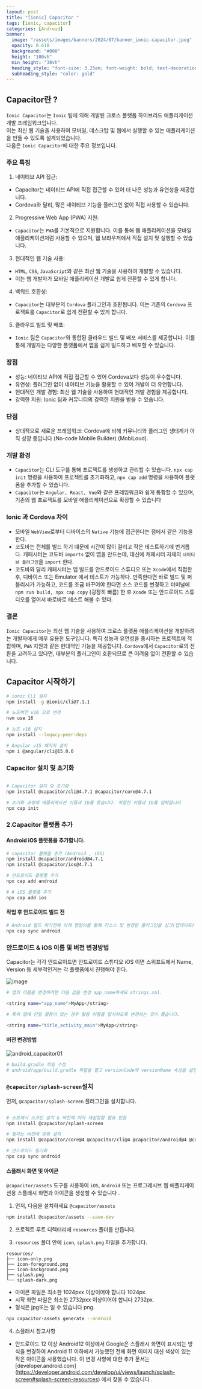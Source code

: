 ```yaml
---
layout: post
title: "[ionic] Capacitor "
tags: [ionic, capacitor]
categories: [Android]
banner:
  image: "/assets/images/banners/2024/07/banner_ionic-capacitor.jpeg"
  opacity: 0.618
  background: "#000"
  height: "100vh"
  min_height: "38vh"
  heading_style: "font-size: 3.25em; font-weight: bold; text-decoration: underline"
  subheading_style: "color: gold"
--- 
```


## Capacitor란 ?

`Ionic Capacitor`는 `Ionic` 팀에 의해 개발된 크로스 플랫폼 하이브리드 애플리케이션 개발 프레임워크입니다. <br>
이는 최신 웹 기술을 사용하여 모바일, 데스크탑 및 웹에서 실행할 수 있는 애플리케이션을 만들 수 있도록 설계되었습니다. <br>
다음은 `Ionic Capacitor`에 대한 주요 정보입니다.

### 주요 특징

1. 네이티브 API 접근:
- Capacitor는 네이티브 API에 직접 접근할 수 있어 더 나은 성능과 유연성을 제공합니다. 
- Cordova와 달리, 많은 네이티브 기능을 플러그인 없이 직접 사용할 수 있습니다​.

2. Progressive Web App (PWA) 지원:
- `Capacitor`는 `PWA`를 기본적으로 지원합니다. 이를 통해 웹 애플리케이션을 모바일 애플리케이션처럼 사용할 수 있으며, 웹 브라우저에서 직접 설치 및 실행할 수 있습니다.

3. 현대적인 웹 기술 사용:
- `HTML`, `CSS`, `JavaScript`와 같은 최신 웹 기술을 사용하여 개발할 수 있습니다. 
- 이는 웹 개발자가 모바일 애플리케이션 개발로 쉽게 전환할 수 있게 합니다​.

4. 백워드 호환성:
- `Capacitor`는 대부분의 `Cordova` 플러그인과 호환됩니다. 이는 기존의 `Cordova` 프로젝트를 `Capacitor`로 쉽게 전환할 수 있게 합니다​.

5. 클라우드 빌드 및 배포:
- `Ionic` 팀은 `Capacitor`와 통합된 클라우드 빌드 및 배포 서비스를 제공합니다. 이를 통해 개발자는 다양한 플랫폼에서 앱을 쉽게 빌드하고 배포할 수 있습니다​.

### 장점
- 성능: 네이티브 API에 직접 접근할 수 있어 Cordova보다 성능이 우수합니다.
- 유연성: 플러그인 없이 네이티브 기능을 활용할 수 있어 개발이 더 유연합니다.
- 현대적인 개발 경험: 최신 웹 기술을 사용하여 현대적인 개발 경험을 제공합니다.
- 강력한 지원: Ionic 팀과 커뮤니티의 강력한 지원을 받을 수 있습니다.

### 단점
- 상대적으로 새로운 프레임워크: Cordova에 비해 커뮤니티와 플러그인 생태계가 아직 성장 중입니다​ (No-code Mobile Builder)​​ (MobiLoud)​.


### 개발 환경
- `Capacitor`는 CLI 도구를 통해 프로젝트를 생성하고 관리할 수 있습니다. `npx cap init` 명령을 사용하여 프로젝트를 초기화하고, `npx cap add` 명령을 사용하여 플랫폼을 추가할 수 있습니다.
- `Capacitor`는 `Angular, React, Vue`와 같은 프레임워크와 쉽게 통합할 수 있으며, 기존의 웹 프로젝트를 모바일 애플리케이션으로 확장할 수 있습니다

### Ionic 과 Cordova 차이 
- 모바일 `WebView`로부터 디바이스의 `Native` 기능에 접근한다는 점에서 같은 기능을 한다.
- 코도바는 전체를 빌드 하기 떄문에 시간이 많이 걸리고 작은 테스트하기에 번거롭다. 캐패시터는 코도바 `imports` 없이 앱을 만드는데, 대신에 캐패시터 자체의 `네이티브 플러그인`을 `import` 한다. 
- 코도바와 달리 캐패시터는 앱 빌드를 안드로이드 스튜디오 또는 `Xcode`에서 직접한 후, 디바이스 또는 Emulator 에서 테스트가 가능하다. 만족한다면 바로 빌드 및 퍼블리시가 가능하고, 코드를 조금 바꾸어야 한다면 소스 코드를 변경하고 터미널에 `npm run build, npx cap copy` (굉장히 빠름) 한 후 `Xcode` 또는 안드로이드 스튜디오를 열어서 바로바로 테스트 해볼 수 있다. 

### 결론
`Ionic Capacitor`는 최신 웹 기술을 사용하여 크로스 플랫폼 애플리케이션을 개발하려는 개발자에게 매우 유용한 도구입니다. 
특히 성능과 유연성을 중시하는 프로젝트에 적합하며, `PWA` 지원과 같은 현대적인 기능을 제공합니다. `Cordova`에서 `Capacitor`로의 전환을 고려하고 있다면, 대부분의 플러그인이 호환되므로 큰 어려움 없이 전환할 수 있습니다.


## Capacitor 시작하기

```zsh
# ionic CLI 설치 
npm install -g @ionic/cli@7.1.1

# 노드버전 v16 으로 변경 
nvm use 16 

# 노드 v16 설치
npm install --legacy-peer-deps     

# Angular v15 패키지 설치
npm i @angular/cli@15.0.0

```


### Capacitor 설치 및 초기화 
```zsh

# Capacitor 설치 및 초기화
npm install @capacitor/cli@4.7.1 @capacitor/core@4.7.1

# 초기화 과정에 애플리케이션 이름과 ID를 묻습니다. 적절한 이름과 ID를 입력합니다
npx cap init  
```

### 2.Capacitor 플랫폼 추가

#### Android iOS 플랫폼을 추가합니다.
```zsh
# capacitor 플랫폼 추가 (Android , iOS)
npm install @capacitor/android@4.7.1 
npm install @capacitor/ios@4.7.1 

# 안드로이드 플랫폼 추가 
npx cap add android

# # iOS 플랫폼 추가
npx cap add ios
```

#### 작업 후 안드로이드 빌드 전 

```zsh
# Android 빌드 하기전에 아래 명령어를 통해 리소스 및 변경된 플러그인을 싱크(업데이트) 합니다.
npx cap sync android
```


### 안드로이드 & iOS 이름 및 버전 변경방법

Capacitor는 각각 안드로이드면 안드로이드 스튜디오 
iOS 이면 스위프트에서 Name, Version 등 세부적인거는 각 플랫폼에서 진행해야 한다.

![image](https://github.com/user-attachments/assets/74fbe27f-6744-4ce5-b9a3-d4463bdf3382)

```zsh
# 앱의 이름을 변경하려면 다음 값을 변경 app_name하세요 strings.xml.

<string name="app_name">MyApp</string>

# 특히 앱에 단일 활동이 있는 경우 활동 이름을 일치하도록 변경하는 것이 좋습니다.

<string name="title_activity_main">MyApp</string>
```


#### 버전 변경방법

![android_capacitor01](https://github.com/user-attachments/assets/5b7fa292-9d91-45ac-9e9e-051ca1471e21)

```zsh
# build.gradle 파일 수정
# android/app/build.gradle 파일을 열고 versionCode와 versionName 속성을 설정합니다

```

### `@capacitor/splash-screen`설치

먼저, `@capacitor/splash-screen` 플러그인을 설치합니다.

```zsh

# 스프래시 스크린 설치 & 버전에 따라 재설정할 필요 있음
npm install @capacitor/splash-screen 

# 필자는 버전에 맞춰 설치
npm install @capacitor/core@4 @capacitor/cli@4 @capacitor/android@4 @capacitor/device@4 @capacitor/splash-screen@4 --legacy-peer-deps

# 안드로이드 동기화
npx cap sync android
```


#### 스플래시 화면 및 아이콘 

`@capacitor/assets` 도구를 사용하여 `iOS`, `Android` 또는 프로그레시브 웹 애플리케이션용 
스플래시 화면과 아이콘을 생성할 수 있습니다 .

1. 먼저, 다음을 설치하세요  `@capacitor/assets`

```zsh 
npm install @capacitor/assets --save-dev
```

2. 프로젝트 루트 디렉터리에 `resources` 폴더를 만듭니다.

3. `resources` 폴더 안에 `icon`, `splash.png` 파일을 추가합니다.
```plaintext
resources/
├── icon-only.png
├── icon-foreground.png
├── icon-background.png
├── splash.png
└── splash-dark.png
```

- 아이콘 파일은 최소한 1024pxx 이상이어야 합니다 1024px.
- 시작 화면 파일은 최소한 2732pxx 이상이어야 합니다 2732px.
- 형식은 jpg또는 일 수 있습니다 png.

```zsh
npx capacitor-assets generate --android
```


4. 스플래시 참고사항
- 안드로이드 12 이상
Android12 이상에서 Google은 스플래시 화면이 표시되는 방식을 변경하여 Android 11 이하에서 가능했던 전체 화면 이미지 대신 색상이 있는 작은 아이콘을 사용했습니다. 이 변경 사항에 대한 추가 문서는 [developer.android.com] (https://developer.android.com/develop/ui/views/launch/splash-screen#splash-screen-resources) 에서 찾을 수 있습니다 .


